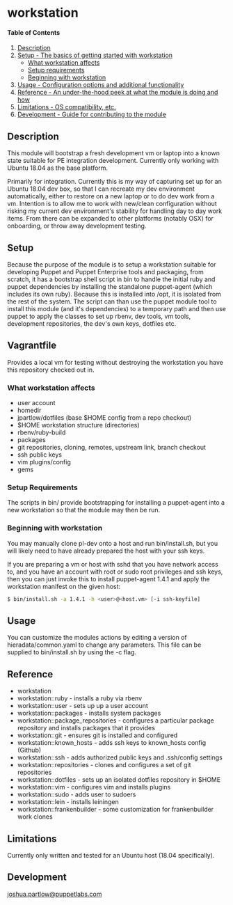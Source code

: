 # workstation

#### Table of Contents

1. [Description](#description)
1. [Setup - The basics of getting started with workstation](#setup)
    * [What workstation affects](#what-workstation-affects)
    * [Setup requirements](#setup-requirements)
    * [Beginning with workstation](#beginning-with-workstation)
1. [Usage - Configuration options and additional functionality](#usage)
1. [Reference - An under-the-hood peek at what the module is doing and how](#reference)
1. [Limitations - OS compatibility, etc.](#limitations)
1. [Development - Guide for contributing to the module](#development)

## Description

This module will bootstrap a fresh development vm or laptop into a known state
suitable for PE integration development.  Currently only working with Ubuntu
18.04 as the base platform.

Primarily for integration.  Currently this is my way of capturing set up for an
Ubuntu 18.04 dev box, so that I can recreate my dev environment automatically,
either to restore on a new laptop or to do dev work from a vm.  Intention is to
allow me to work with new/clean configuration without risking my current dev
environment's stability for handling day to day work items.  From there can be
expanded to other platforms (notably OSX) for onboarding, or throw away
development testing.

## Setup

Because the purpose of the module is to setup a workstation suitable for
developing Puppet and Puppet Enterprise tools and packaging, from scratch, it
has a bootstrap shell script in bin to handle the initial ruby and puppet
dependencies by installing the standalone puppet-agent (which includes its own
ruby).  Because this is installed into /opt, it is isolated from the rest of
the system.  The script can than use the puppet module tool to install this
module (and it's dependencies) to a temporary path and then use puppet to apply
the classes to set up rbenv, dev tools, vm tools, development repositories, the
dev's own keys, dotfiles etc.

## Vagrantfile

Provides a local vm for testing without destroying the workstation you have
this repository checked out in.

### What workstation affects

* user account
* homedir
* jpartlow/dotfiles (base $HOME config from a repo checkout)
* $HOME workstation structure (directories)
* rbenv/ruby-build
* packages
* git repositories, cloning, remotes, upstream link, branch checkout
* ssh public keys
* vim plugins/config
* gems

### Setup Requirements

The scripts in bin/ provide bootstrapping for installing a puppet-agent into a
new workstation so that the module may then be run.

### Beginning with workstation

You may manually clone pl-dev onto a host and run bin/install.sh, but you will likely need to have already prepared the host with your ssh keys.

If you are preparing a vm or host with sshd that you have network access to, and you have an account with root or sudo root privileges and ssh keys, then you can just invoke this to install puppet-agent 1.4.1 and apply the workstation manifest on the given host:

``` sh
$ bin/install.sh -a 1.4.1 -h <user>@<host.vm> [-i ssh-keyfile]
```

## Usage

You can customize the modules actions by editing a version of hieradata/common.yaml to change any parameters.  This file can be supplied to bin/install.sh by using the -c flag.

## Reference

* workstation
* workstation::ruby - installs a ruby via rbenv
* workstation::user - sets up up a user account
* workstation::packages - installs system packages
* workstation::package_repositories - configures a particular package repository
  and installs packages that it provides
* workstation::git  - ensures git is installed and configured
* workstation::known_hosts - adds ssh keys to known_hosts config (Github)
* workstation::ssh - adds authorized public keys and .ssh/config settings
* workstation::repositories - clones and configures a set of git repositories
* workstation::dotfiles - sets up an isolated dotfiles repository in $HOME
* workstation::vim - configures vim and installs plugins
* workstation::sudo - adds user to sudoers
* workstation::lein - installs leiningen
* workstation::frankenbuilder - some customization for frankenbuilder work clones

## Limitations

Currently only written and tested for an Ubuntu host (18.04 specifically).

## Development

joshua.partlow@puppetlabs.com
